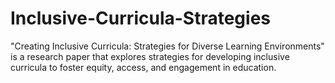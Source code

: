 # Inclusive-Curricula-Strategies
"Creating Inclusive Curricula: Strategies for Diverse Learning Environments" is a research paper that explores strategies for developing inclusive curricula to foster equity, access, and engagement in education.
